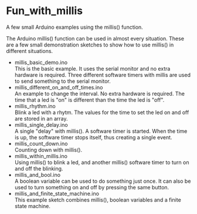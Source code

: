 # Fun_with_millis
A few small Arduino examples using the millis() function.

The Arduino millis() function can be used in almost every situation.
These are a few small demonstration sketches to show how to use millis() in different situations.


 - millis_basic_demo.ino  
   This is the basic example. It uses the serial monitor and no extra hardware is required.
   Three different software timers with millis are used to send something to the serial monitor.
 - millis_different_on_and_off_times.ino  
   An example to change the interval. No extra hardware is required. The time that a led
   is "on" is different than the time the led is "off".
 - millis_rhythm.ino  
   Blink a led with a rhytm. The values for the time to set the led on and off
   are stored in an array.
 - millis_single_delay.ino  
   A single "delay" with millis(). A software timer is started. When the time is up, the
   software timer stops itself, thus creating a single event.
 - millis_count_down.ino  
   Counting down with millis().
 - millis_within_millis.ino  
   Using millis() to blink a led, and another millis() software timer to turn on and off 
   the blinking.
 - millis_and_bool.ino  
   A boolean variable can be used to do something just once. It can also be used
   to turn something on and off by pressing the same button.
 - millis_and_finite_state_machine.ino  
   This example sketch combines millis(), boolean variables and a finite state machine.
